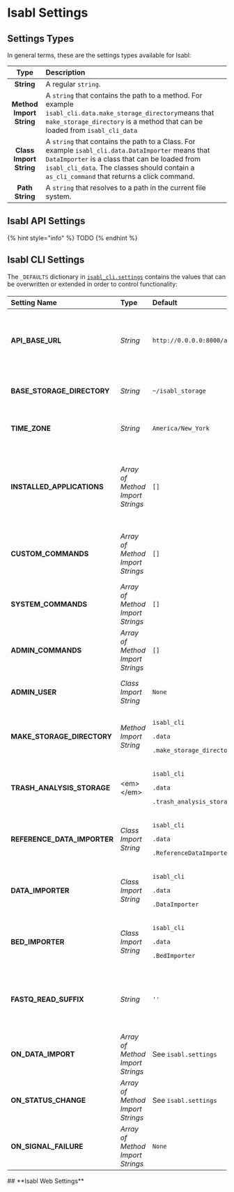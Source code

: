 # Isabl Settings

## Settings Types

In general terms, these are the settings types available for Isabl:

| **Type**                       | Description |
| :---: | :--- |
| **String** | A regular `string`. |
| **Method Import String** | A `string` that contains the path to a method. For example `isabl_cli.data.make_storage_directory`means that `make_storage_directory` is a method that can be loaded from `isabl_cli_data` |
| **Class Import String** | A `string` that contains the path to a Class. For example `isabl_cli.data.DataImporter` means that `DataImporter` is a class that can be loaded from `isabl_cli_data`. The classes should contain a `as_cli_command` that returns a click command. |
| **Path String** | A `string` that resolves to a path in the current file system. |

## Isabl API Settings

{% hint style="info" %}
TODO
{% endhint %}

## Isabl CLI Settings

The `_DEFAULTS` dictionary in [`isabl_cli.settings`](https://github.com/isabl-io/cli/blob/master/isabl_cli/settings.py#L20) contains the values that can be overwritten or extended in order to control functionality:

#### 

<table>
  <thead>
    <tr>
      <th style="text-align:left">Setting Name</th>
      <th style="text-align:left">Type</th>
      <th style="text-align:left">Default</th>
      <th style="text-align:left">Description</th>
    </tr>
  </thead>
  <tbody>
    <tr>
      <td style="text-align:left"><b>API_BASE_URL</b>
      </td>
      <td style="text-align:left"><em>String</em>
      </td>
      <td style="text-align:left"><code>http://0.0.0.0:8000/api/v1</code>
      </td>
      <td style="text-align:left">url host where your isabl api is running. Needed to connect the CLI with
        the API.</td>
    </tr>
    <tr>
      <td style="text-align:left"><b>BASE_STORAGE_DIRECTORY</b>
      </td>
      <td style="text-align:left"><em>String</em>
      </td>
      <td style="text-align:left"><code>~/isabl_storage</code>
      </td>
      <td style="text-align:left">Directory where data will be store in the file system.</td>
    </tr>
    <tr>
      <td style="text-align:left"><b>TIME_ZONE</b>
      </td>
      <td style="text-align:left"><em>String</em>
      </td>
      <td style="text-align:left"><code>America/New_York</code>
      </td>
      <td style="text-align:left">Current timezone used by pytz package.</td>
    </tr>
    <tr>
      <td style="text-align:left"><b>INSTALLED_APPLICATIONS</b>
      </td>
      <td style="text-align:left"><em>Array of Method Import Strings</em>
      </td>
      <td style="text-align:left"><code>[]</code>
      </td>
      <td style="text-align:left">Array of registered applications to be run with the cli tool. These apps
        can be seen and run <code>isabl apps --help</code>.</td>
    </tr>
    <tr>
      <td style="text-align:left"><b>CUSTOM_COMMANDS</b>
      </td>
      <td style="text-align:left"><em>Array of Method Import Strings</em>
      </td>
      <td style="text-align:left"><code>[]</code>
      </td>
      <td style="text-align:left">Array of custom commands to be added to the custom cli tool.</td>
    </tr>
    <tr>
      <td style="text-align:left"><b>SYSTEM_COMMANDS</b>
      </td>
      <td style="text-align:left"><em>Array of Method Import Strings</em>
      </td>
      <td style="text-align:left"><code>[]</code>
      </td>
      <td style="text-align:left">Array of system commands that are used in isabl-cli.</td>
    </tr>
    <tr>
      <td style="text-align:left"><b>ADMIN_COMMANDS</b>
      </td>
      <td style="text-align:left"><em>Array of Method Import Strings</em>
      </td>
      <td style="text-align:left"><code>[]</code>
      </td>
      <td style="text-align:left">Array of commands that are only executable by admin.</td>
    </tr>
    <tr>
      <td style="text-align:left"><b>ADMIN_USER</b>
      </td>
      <td style="text-align:left"><em>Class Import String</em>
      </td>
      <td style="text-align:left"><code>None</code>
      </td>
      <td style="text-align:left">Linux user for which admin operations will be limited to.</td>
    </tr>
    <tr>
      <td style="text-align:left"><b>MAKE_STORAGE_DIRECTORY</b>
      </td>
      <td style="text-align:left"><em>Method Import String</em>
      </td>
      <td style="text-align:left">
        <p><code>isabl_cli</code>
        </p>
        <p><code>.data</code>
        </p>
        <p><code>.make_storage_directory</code>
        </p>
      </td>
      <td style="text-align:left">Get and create path to a data directory.</td>
    </tr>
    <tr>
      <td style="text-align:left"><b>TRASH_ANALYSIS_STORAGE</b>
      </td>
      <td style="text-align:left">&lt;em&gt;&lt;/em&gt;</td>
      <td style="text-align:left">
        <p><code>isabl_cli</code>
        </p>
        <p><code>.data</code>
        </p>
        <p><code>.trash_analysis_storage</code>
        </p>
      </td>
      <td style="text-align:left">Move analysis storage_url to a trash directory.</td>
    </tr>
    <tr>
      <td style="text-align:left"><b>REFERENCE_DATA_IMPORTER</b>
      </td>
      <td style="text-align:left"><em>Class Import String</em>
      </td>
      <td style="text-align:left">
        <p><code>isabl_cli</code>
        </p>
        <p><code>.data</code>
        </p>
        <p><code>.ReferenceDataImporter</code>
        </p>
      </td>
      <td style="text-align:left">Register input_bed_path in technique&apos;s storage dir and update data.</td>
    </tr>
    <tr>
      <td style="text-align:left"><b>DATA_IMPORTER</b>
      </td>
      <td style="text-align:left"><em>Class Import String</em>
      </td>
      <td style="text-align:left">
        <p><code>isabl_cli</code>
        </p>
        <p><code>.data</code>
        </p>
        <p><code>.DataImporter</code>
        </p>
      </td>
      <td style="text-align:left">Import raw data for multiple experiments.</td>
    </tr>
    <tr>
      <td style="text-align:left"><b>BED_IMPORTER</b>
      </td>
      <td style="text-align:left"><em>Class Import String</em>
      </td>
      <td style="text-align:left">
        <p><code>isabl_cli</code>
        </p>
        <p><code>.data</code>
        </p>
        <p><code>.BedImporter</code>
        </p>
      </td>
      <td style="text-align:left">Register input_bed_path in technique&apos;s storage dir and update data.</td>
    </tr>
    <tr>
      <td style="text-align:left"><b>FASTQ_READ_SUFFIX</b>
      </td>
      <td style="text-align:left"><em>String</em>
      </td>
      <td style="text-align:left"><code>&apos;&apos;</code>
      </td>
      <td style="text-align:left">Suffix in case your fastq files have one. Usually needed for aligners
        like <em>bwa_mem</em>.</td>
    </tr>
    <tr>
      <td style="text-align:left"><b>ON_DATA_IMPORT</b>
      </td>
      <td style="text-align:left"><em>Array of Method Import Strings</em>
      </td>
      <td style="text-align:left">See <code>isabl.settings</code>
      </td>
      <td style="text-align:left">Methods triggered when data has been imported successfully.</td>
    </tr>
    <tr>
      <td style="text-align:left"><b>ON_STATUS_CHANGE</b>
      </td>
      <td style="text-align:left"><em>Array of Method Import Strings</em>
      </td>
      <td style="text-align:left">See <code>isabl.settings</code>
      </td>
      <td style="text-align:left">Methods triggered when an analysis changes status.</td>
    </tr>
    <tr>
      <td style="text-align:left"><b>ON_SIGNAL_FAILURE</b>
      </td>
      <td style="text-align:left"><em>Array of Method Import Strings</em>
      </td>
      <td style="text-align:left"><code>None</code>
      </td>
      <td style="text-align:left">Methods triggered when an analysis fails</td>
    </tr>
  </tbody>
</table>## **Isabl Web Settings**

